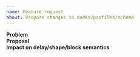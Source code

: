```yaml
---
name: Feature request
about: Propose changes to modes/profiles/schema
---
```


**Problem**  
**Proposal**  
**Impact on delay/shape/block semantics**  
